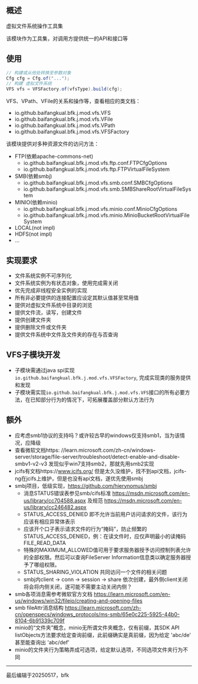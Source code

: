 ## 概述

虚拟文件系统操作工具集

该模块作为工具集，对调用方提供统一的API和接口等

## 使用

```java
// 构建或从他处转换至参数对象
Cfg cfg = Cfg.of("...");
// 构建 虚拟文件系统
VFS vfs = VFSFactory.of(vfsType).build(cfg);
```

VFS、VPath、VFile的关系和操作等，查看相应的类文档：

* io.github.baifangkual.bfk.j.mod.vfs.VFS
* io.github.baifangkual.bfk.j.mod.vfs.VFile
* io.github.baifangkual.bfk.j.mod.vfs.VPath
* io.github.baifangkual.bfk.j.mod.vfs.VFSFactory

该模块提供对多种资源文件的访问方法：

* FTP(依赖apache-commons-net)
    * io.github.baifangkual.bfk.j.mod.vfs.ftp.conf.FTPCfgOptions
    * io.github.baifangkual.bfk.j.mod.vfs.ftp.FTPVirtualFileSystem
* SMB(依赖smbj)
    * io.github.baifangkual.bfk.j.mod.vfs.smb.conf.SMBCfgOptions
    * io.github.baifangkual.bfk.j.mod.vfs.smb.SMBShareRootVirtualFileSystem
* MINIO(依赖minio)
    * io.github.baifangkual.bfk.j.mod.vfs.minio.conf.MinioCfgOptions
    * io.github.baifangkual.bfk.j.mod.vfs.minio.MinioBucketRootVirtualFileSystem
* LOCAL(not impl)
* HDFS(not impl)
* ...

## 实现要求

* 文件系统实例不可序列化
* 文件系统实例为有状态对象，使用完成需关闭
* 优先完成非线程安全实例的实现
* 所有非必要提供的连接配置应设定其默认值甚至常用值
* 提供对虚拟文件系统中目录的浏览
* 提供文件流，读写，创建文件
* 提供创建文件夹
* 提供删除文件或文件夹
* 提供文件系统中文件及文件夹的存在与否查询

## VFS子模块开发

* 子模块需通过java spi实现`io.github.baifangkual.bfk.j.mod.vfs.VFSFactory`, 完成实现类的服务提供和发现
* 子模块需实现`io.github.baifangkual.bfk.j.mod.vfs.VFS`接口的所有必要方法，在已知部分行为的情况下，可拓展覆盖部分默认方法行为

## 额外

* 应考虑smb1协议的支持吗？或许较古早的windows仅支持smb1，当为该情况，应降级
* 查看微软文档https:
  //learn.microsoft.com/zh-cn/windows-server/storage/file-server/troubleshoot/detect-enable-and-disable-smbv1-v2-v3
  发现似乎win7支持smb2，那就先用smb2实现
* jcifs有文档https://www.jcifs.org/ 但是太久没维护，找不到api文档，jcifs-ng在jcifs上维护，但是也没有api文档，遂优先使用smbj
* smbj项目，低级实现，https://github.com/hierynomus/smbj
    * 消息STATUS错误表参见smb/cifs标准 https://msdn.microsoft.com/en-us/library/cc704588.aspx
      及规范 https://msdn.microsoft.com/en-us/library/cc246482.aspx
    * STATUS_ACCESS_DENIED 即不允许当前用户访问请求的文件，该行为应该有相应异常体表示
    * 应该开个口子表示请求文件的行为“掩码”，防止频繁的 STATUS_ACCESS_DENIED，例：在读文件时，应仅声明最小的读掩码
      FILE_READ_DATA
    * 特殊的MAXIMUM_ALLOWED值可用于要求服务器授予访问控制列表允许的全部权限。然后可以查询FileServer
      Information信息类以确定服务器授予了哪组权限。
    * STATUS_SHARING_VIOLATION 共同访问一个文件的相关问题
    * smbj内client -> conn -> session -> share 依次创建，最外侧client关闭将会将内侧关闭，遂可能不需要主动关闭内侧？
* smb各项消息需参考微软官方文档 https://learn.microsoft.com/en-us/windows/win32/fileio/creating-and-opening-files
* smb
  fileAttr消息结构 https://learn.microsoft.com/zh-cn/openspecs/windows_protocols/ms-smb/65e0c225-5925-44b0-8104-6b91339c709f
* minio的“文件夹”概念，minio无所谓文件夹概念，仅有前缀，其SDK API
  listObjects方法要求给定查询前缀，此前缀确实是真前缀，因为给定 'abc/de' 甚至能查询出 'abc/def'
* minio的文件夹行为策略弄成可选项，给定默认选项，不同选项文件夹行为不同

---
最后编辑于20250517，bfk
